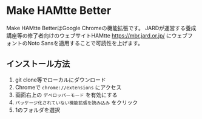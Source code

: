# Make HAMtte Better

Make HAMtte BetterはGoogle Chromeの機能拡張です。
JARDが運営する養成講座等の修了者向けのウェブサイトHAMtte https://mbr.jard.or.jp/ にウェブフォントのNoto Sansを適用することで可読性を上げます。

## インストール方法

1. git clone等でローカルにダウンロード
2. Chromeで `chrome://extensions` にアクセス
3. 画面右上の `デベロッパーモード` を有効にする
4. `パッケージ化されていない機能拡張を読み込み` をクリック
5. 1のフォルダを選択

